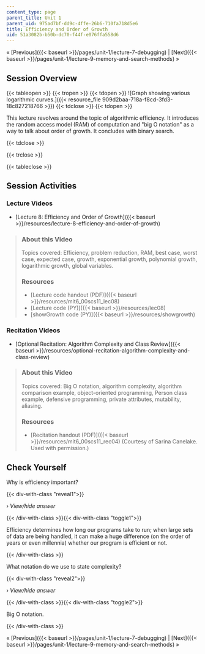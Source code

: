 ```yaml
---
content_type: page
parent_title: Unit 1
parent_uid: 975ad7bf-dd9c-4ffe-26b6-710fa718d5e6
title: Efficiency and Order of Growth
uid: 51a3082b-b50b-dc70-f44f-e076ffa558d6
---
```


« [Previous]({{< baseurl >}}/pages/unit-1/lecture-7-debugging) | [Next]({{< baseurl >}}/pages/unit-1/lecture-9-memory-and-search-methods) »

Session Overview
----------------

{{< tableopen >}}
{{< tropen >}}
{{< tdopen >}}
![Graph showing various logarithmic curves.]({{< resource_file 909d2baa-718a-f8cd-3fd3-18c827218766 >}})
{{< tdclose >}}
{{< tdopen >}}


This lecture revolves around the topic of algorithmic efficiency. It introduces the random access model (RAM) of computation and "big O notation" as a way to talk about order of growth. It concludes with binary search.


{{< tdclose >}}

{{< trclose >}}

{{< tableclose >}}

Session Activities
------------------

### Lecture Videos

*   [Lecture 8: Efficiency and Order of Growth]({{< baseurl >}}/resources/lecture-8-efficiency-and-order-of-growth)

> ### About this Video
> 
> Topics covered: Efficiency, problem reduction, RAM, best case, worst case, expected case, growth, exponential growth, polynomial growth, logarithmic growth, global variables.
> 
> ### Resources
> 
> *   [Lecture code handout (PDF)]({{< baseurl >}}/resources/mit6_00scs11_lec08)
> *   [Lecture code (PY)]({{< baseurl >}}/resources/lec08)
> *   [showGrowth code (PY)]({{< baseurl >}}/resources/showgrowth)

### Recitation Videos

*   [Optional Recitation: Algorithm Complexity and Class Review]({{< baseurl >}}/resources/optional-recitation-algorithm-complexity-and-class-review)

> ### About this Video
> 
> Topics covered: Big O notation, algorithm complexity, algorithm comparison example, object-oriented programming, Person class example, defensive programming, private attributes, mutability, aliasing.
> 
> ### Resources
> 
> *   [Recitation handout (PDF)]({{< baseurl >}}/resources/mit6_00scs11_rec04) (Courtesy of Sarina Canelake. Used with permission.)

Check Yourself
--------------

Why is efficiency important?

{{< div-with-class "reveal1">}}

› _View/hide answer_

{{< /div-with-class >}}{{< div-with-class "toggle1">}}

Efficiency determines how long our programs take to run; when large sets of data are being handled, it can make a huge difference (on the order of years or even millennia) whether our program is efficient or not.

{{< /div-with-class >}}

What notation do we use to state complexity?

{{< div-with-class "reveal2">}}

› _View/hide answer_

{{< /div-with-class >}}{{< div-with-class "toggle2">}}

Big O notation.

{{< /div-with-class >}}

« [Previous]({{< baseurl >}}/pages/unit-1/lecture-7-debugging) | [Next]({{< baseurl >}}/pages/unit-1/lecture-9-memory-and-search-methods) »